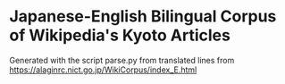 # Japanese-English Bilingual Corpus of Wikipedia's Kyoto Articles
Generated with the script parse.py from translated lines from https://alaginrc.nict.go.jp/WikiCorpus/index_E.html
